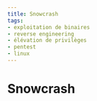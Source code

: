 ```yaml
---
title: Snowcrash
tags:
- exploitation de binaires
- reverse engineering
- élévation de privilèges
- pentest
- linux
---
```


# Snowcrash